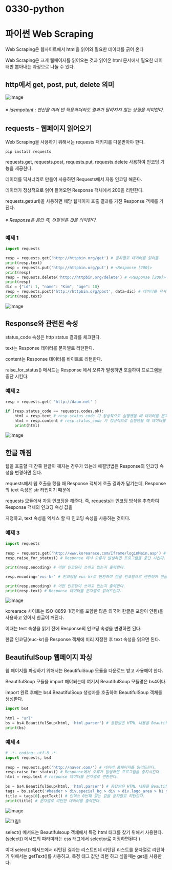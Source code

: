 # 0330-python
# 파이썬 Web Scraping
Web Scraping은 웹사이트에서 html을 읽어와 필요한 데이터를 긁어 온다

Web Scraping은 크게 웹페이지를 읽어오는 것과
읽어온 html 문서에서 필요한 데이터만 뽑아내는 과정으로 나눌 수 있다.
## http에서 get, post, put, delete 의미
![image](https://user-images.githubusercontent.com/104752580/228726740-e6a34c1a-502a-41e9-a47c-f4d82cc71d45.png)
###### ※ idempotent : 연산을 여러 번 적용하더라도 결과가 달라지지 않는 성질을 의미한다.
## requests - 웹페이지 읽어오기

Web Scraping을 사용하기 위해서는 requests 패키지를 다운받아야 한다.
```
pip install requests
```

requests.get, requests.post, requests.put, requests.delete 사용하여 인코딩 기능을 제공한다.

데이터를 딕셔너리로 만들어 사용하면 Requests에서 자동 인코딩 해준다.

데이터가 정상적으로 읽어 들어오면 Response 객체에서 200을 리턴한다.

requests.get(url)을 사용하면 해당 웹페이지 호출 결과를 가진 Response 객체를 가진다.
###### ※ Response은 응답 즉, 전달받은 것을 의미한다.
### 예제 1
```python
import requests

resp = requests.get('http://httpbin.org/get') # 문자열로 데이터를 읽어옴
print(resp.text)
resp = requests.put('http://httpbin.org/put') # <Response [200]>
print(resp)
resp = requests.delete('http://httpbin.org/delete') # <Response [200]>
print(resp)
dic = {"id": 1, "name": "Kim", "age": 10}
resp = requests.post('http://httpbin.org/post', data=dic) # 데이터를 딕셔너리로 자동 인코딩 해줌
print(resp.text)
```
![image](https://user-images.githubusercontent.com/104752580/228740415-20fbc580-c4b6-4f3b-82f8-8b20230a7e08.png)

## Response와 관련된 속성
status_code 속성은 http status 결과를 체크한다.

text는 Response 데이터를 문자열로 리턴한다.

content는 Response 데이터를 바이트로 리턴한다.

raise_for_status() 메서드는 Response 에서 오류가 발생하면 호출하여 프로그램을 중단 시킨다.

### 예제 2
```python
resp = requests.get( 'http://daum.net' )

if (resp.status_code == requests.codes.ok): 
    html = resp.text # resp.status_code 가 정상적으로 실행됐을 때 데이터를 문자열로 리턴한다.
    html = resp.content # resp.status_code 가 정상적으로 실행됐을 때 데이터를 바이트로 리턴한다.
    print(html)
```
![image](https://user-images.githubusercontent.com/104752580/228740214-ba851e52-036a-4233-be01-dd15e44b77ea.png)

## 한글 깨짐
웹을 호출할 때 간혹 한글이 깨지는 경우가 있는데 해결방법은 Response의 인코딩 속성을 변경하면 된다.

requests에서 웹 호출을 했을 때 Response 객체에 호출 결과가 담기는데, Response의 text 속성은 str 타입이기 때문에

requests 모듈에서 자동 인코딩을 해준다. 즉, requests는 인코딩 방식을 추측하여 Response 객체의 인코딩 속성 값을

지정하고, text 속성을 엑세스 할 때 인코딩 속성을 사용하는 것이다. 
### 예제 3
```python 
import requests
 
resp = requests.get('http://www.korearace.com/Iframe/loginMain.asp') # korearace 사이트를 읽어드린다.
resp.raise_for_status() # Response 에서 오류가 발생하면 프로그램을 중단 시킨다.

print(resp.encoding) # 어떤 인코딩이 쓰이고 있는지 출력한다.

resp.encoding='euc-kr' # 인코딩을 euc-kr로 변환하여 한글 인코딩으로 변환하여 한글이 안깨지게 한다.

print(resp.encoding) # 어떤 인코딩이 쓰이고 있는지 출력한다.
print(resp.text) # Response 데이터를 문자열로 읽어드린다.
```
![image](https://user-images.githubusercontent.com/104752580/228740069-3fdad3eb-bde7-4407-ad8c-b0fe2026021d.png)

korearace 사이트는 ISO-8859-1(영어를 포함한 많은 외국어 한글은 포함이 안됨)을 사용하고 있어서 한글이 깨진다.

이때는 test 속성을 읽기 전에 Response의 인코딩 속성을 변경하면 된다.

한글 인코딩(euc-kr)을 Response 객체에 미리 지정한 후 text 속성을 읽으면 된다.
## BeautifulSoup 웹페이지 파싱
웹 페이지를 파싱하기 위해서는 BeautifulSoup 모듈을 다운로드 받고 사용해야 한다.

BeautifulSoup 모듈을 import 해야되는데 여기서 BeautifulSoup 모듈명은 bs4이다.

import 완료 후에는 bs4.BeautifulSoup 생성자를 호출하여  BeautifulSoup 객체를 생성한다.
```python
import bs4
 
html = "url"
bs = bs4.BeautifulSoup(html, 'html.parser') # 응답받은 HTML 내용을 BeautifulSoup 클래스의 객체 형태로 반환합니다
print(bs)
```

### 예제 4
```python
# -*- coding: utf-8 -*- 
import requests, bs4
 
resp = requests.get('http://naver.com/') # 네이버 홈페이지를 읽어드린다.
resp.raise_for_status() # Response에서 오류가 발생하면 프로그램을 중지시킨다.
html = resp.text # response 데이터를 문자열로 변환한다.
 
bs = bs4.BeautifulSoup(html, 'html.parser') # 응답받은 HTML 내용을 BeautifulSoup 클래스의 객체 형태로 변환한다.
tags = bs.select('#header > div.special_bg > div > div.logo_area > h1 > a') # 특정한 css태그를 selector로 찾아서 긁어온다.
title = tags[0].getText() # 인덱스 0번째 있는 값을 문자열로 리턴한다.
print(title) # 문자열로 리턴한 데이터를 출력한다.
```
![image](https://user-images.githubusercontent.com/104752580/228739918-b72b3fd9-cf27-4e7e-8183-131c184cb3de.png)

![그림1](https://user-images.githubusercontent.com/104752580/228742364-6e4df681-46a1-41e7-976e-6bc15fcf5a79.png)

select() 메서드는 Beautifulsoup 객체에서 특정 html 태그를 찾기 위해서 사용한다.
(select() 메서드의 파라미터는 css 태그에서 selector로 지정하면된다 )

이때 select() 메서드에서 리턴된 결과는 리스트인데 리턴된 리스트를 문자열로 리턴하기 위해서는 getText()를 사용하고,
특정 태그 값만 리턴 하고 싶을때는 get을 사용한다.
